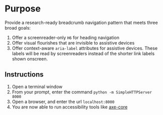 # Purpose

Provide a research-ready breadcrumb navigation pattern that meets three broad goals:

1. Offer a screenreader-only `H6` for heading navigation
2. Offer visual flourishes that are invisible to assistive devices
3. Offer context-aware `aria-label` attributes for assistive devices. These labels will be read by screenreaders instead of the shorter link labels shown onscreen.

## Instructions

1. Open a terminal window
2. From your prompt, enter the command `python -m SimpleHTTPServer 8000`
3. Open a browser, and enter the url `localhost:8000`
4. You are now able to run accessibility tools like [axe-core](https://github.com/dequelabs/axe-core)